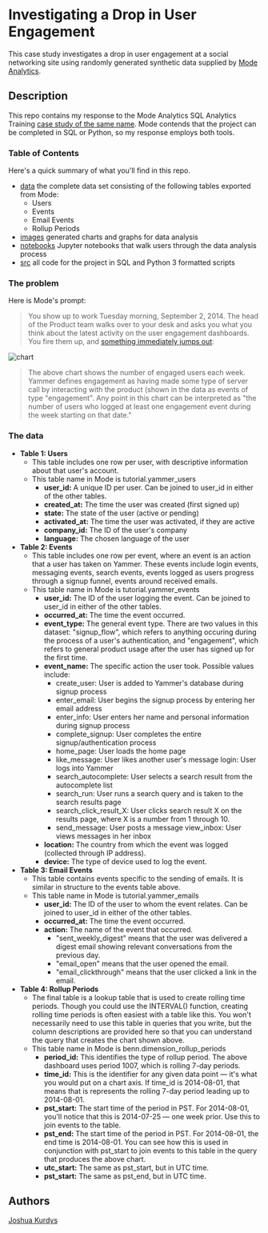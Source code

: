 # Investigating a Drop in User Engagement

This case study investigates a drop in user engagement at a social networking site using randomly generated synthetic data supplied by [Mode Analytics](https://mode.com/).

## Description

This repo contains my response to the Mode Analytics SQL Analytics Training [case study of the same name](https://mode.com/sql-tutorial/a-drop-in-user-engagement). Mode contends that the project can be completed in SQL or Python, so my response employs both tools.

### Table of Contents

Here's a quick summary of what you'll find in this repo.
* [data](https://github.com/jkurdys/yammer/tree/main/data) the complete data set consisting of the following tables exported from Mode:
    * Users
    * Events
    * Email Events
    * Rollup Periods
* [images](link) generated charts and graphs for data analysis
* [notebooks](link) Jupyter notebooks that walk users through the data analysis process
* [src](link) all code for the project in SQL and Python 3 formatted scripts

### The problem

Here is Mode's prompt:

>You show up to work Tuesday morning, September 2, 2014. The head of the Product team walks over to your desk and asks you what you think about the latest activity on the user engagement dashboards. You fire them up, and [something immediately jumps out](https://app.mode.com/modeanalytics/reports/cbb8c291ee96/runs/7925c979521e/viz1/cfcdb6b78885):

![chart](https://app.mode.com/modeanalytics/reports/cbb8c291ee96/runs/7925c979521e/viz1/cfcdb6b78885)

>The above chart shows the number of engaged users each week. Yammer defines engagement as having made some type of server call by interacting with the product (shown in the data as events of type "engagement". Any point in this chart can be interpreted as "the number of users who logged at least one engagement event during the week starting on that date."

### The data

- **Table 1: Users**
    - This table includes one row per user, with descriptive information about that user's account.
    - This table name in Mode is tutorial.yammer_users
        - **user_id:** 	    A unique ID per user. Can be joined to user_id in either of the other tables.
        - **created_at:** 	The time the user was created (first signed up)
        - **state:** 	    The state of the user (active or pending)
        - **activated_at:** The time the user was activated, if they are active
        - **company_id:** 	The ID of the user's company
        - **language:** 	The chosen language of the user
- **Table 2: Events**
    - This table includes one row per event, where an event is an action that a user has taken on Yammer. These events include login events, messaging events, search events, events logged as users progress through a signup funnel, events around received emails.
    - This table name in Mode is tutorial.yammer_events
        - **user_id:** 	    The ID of the user logging the event. Can be joined to user\_id in either of the other tables.
        - **occurred_at:** 	The time the event occurred.
        - **event_type:** 	The general event type. There are two values in this dataset: "signup_flow", which refers to anything occuring during the process of a user's authentication, and "engagement", which refers to general product usage after the user has signed up for the first time.
        - **event_name:** 	The specific action the user took. Possible values include:
            - create_user: User is added to Yammer's database during signup process
            - enter_email: User begins the signup process by entering her email address
            - enter_info: User enters her name and personal information during signup process
            - complete_signup: User completes the entire signup/authentication process
            - home_page: User loads the home page
            - like_message: User likes another user's message login: User logs into Yammer
            - search_autocomplete: User selects a search result from the autocomplete list
            - search_run: User runs a search query and is taken to the search results page
            - search_click_result_X: User clicks search result X on the results page, where X is a number from 1 through 10.
            - send_message: User posts a message view_inbox: User views messages in her inbox
        - **location:**	    The country from which the event was logged (collected through IP address).
        - **device:**	    The type of device used to log the event.
- **Table 3: Email Events**
    - This table contains events specific to the sending of emails. It is similar in structure to the events table above.
    - This table name in Mode is tutorial.yammer_emails
        - **user_id:** 	The ID of the user to whom the event relates. Can be joined to user_id in either of the other tables.
        - **occurred_at:** 	The time the event occurred.
        - **action:** 	The name of the event that occurred.
            - "sent_weekly_digest" means that the user was delivered a digest email showing relevant conversations from the previous day.
            - "email_open" means that the user opened the email.
            - "email_clickthrough" means that the user clicked a link in the email.
- **Table 4: Rollup Periods**
    - The final table is a lookup table that is used to create rolling time periods. Though you could use the INTERVAL() function, creating rolling time periods is often easiest with a table like this. You won't necessarily need to use this table in queries that you write, but the column descriptions are provided here so that you can understand the query that creates the chart shown above.
    - This table name in Mode is benn.dimension_rollup_periods
        - **period_id:** 	This identifies the type of rollup period. The above dashboard uses period 1007, which is rolling 7-day periods.
        - **time_id:** 	This is the identifier for any given data point — it's what you would put on a chart axis. If time_id is 2014-08-01, that means that is represents the rolling 7-day period leading up to 2014-08-01.
        - **pst_start:** 	The start time of the period in PST. For 2014-08-01, you'll notice that this is 2014-07-25 — one week prior. Use this to join events to the table.
        - **pst_end:** 	The start time of the period in PST. For 2014-08-01, the end time is 2014-08-01. You can see how this is used in conjunction with pst_start to join events to this table in the query that produces the above chart.
        - **utc_start:** 	The same as pst_start, but in UTC time.
        - **pst_start:** 	The same as pst_end, but in UTC time.

<!--- 
## Getting Started

### Dependencies

* Describe any prerequisites, libraries, OS version, etc., needed before installing program.
* ex. Windows 10

### Installing

* How/where to download your program
* Any modifications needed to be made to files/folders

### Executing program

* How to run the program
* Step-by-step bullets
```
code blocks for commands
```

## Help

Any advise for common problems or issues.
```
command to run if program contains helper info
```
-->
## Authors

[Joshua Kurdys](https://www.linkedin.com/in/joshua-kurdys/)

<!---
## Version History

* 0.2
    * Various bug fixes and optimizations
    * See [commit change]() or See [release history]()
* 0.1
    * Initial Release

## License

This project is licensed under the [NAME HERE] License - see the LICENSE.md file for details

## Acknowledgments

Inspiration, code snippets, etc.
* [awesome-readme](https://github.com/matiassingers/awesome-readme)
* [PurpleBooth](https://gist.github.com/PurpleBooth/109311bb0361f32d87a2)
* [dbader](https://github.com/dbader/readme-template)
* [zenorocha](https://gist.github.com/zenorocha/4526327)
* [fvcproductions](https://gist.github.com/fvcproductions/1bfc2d4aecb01a834b46)

-->
